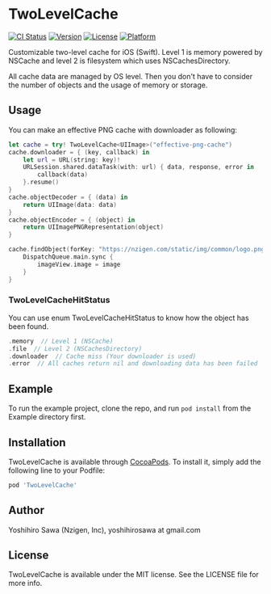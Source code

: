 # TwoLevelCache

[![CI Status](http://img.shields.io/travis/Yoshihiro%20Sawa/TwoLevelCache.svg?style=flat)](https://travis-ci.org/Yoshihiro%20Sawa/TwoLevelCache)
[![Version](https://img.shields.io/cocoapods/v/TwoLevelCache.svg?style=flat)](http://cocoapods.org/pods/TwoLevelCache)
[![License](https://img.shields.io/cocoapods/l/TwoLevelCache.svg?style=flat)](http://cocoapods.org/pods/TwoLevelCache)
[![Platform](https://img.shields.io/cocoapods/p/TwoLevelCache.svg?style=flat)](http://cocoapods.org/pods/TwoLevelCache)

Customizable two-level cache for iOS (Swift). Level 1 is memory powered by NSCache and level 2 is filesystem which uses NSCachesDirectory.

All cache data are managed by OS level. Then you don't have to consider the number of objects and the usage of memory or storage.

## Usage

You can make an effective PNG cache with downloader as following:

```swift
let cache = try! TwoLevelCache<UIImage>("effective-png-cache")
cache.downloader = { (key, callback) in
    let url = URL(string: key)!
    URLSession.shared.dataTask(with: url) { data, response, error in
        callback(data)
    }.resume()
}
cache.objectDecoder = { (data) in
    return UIImage(data: data)
}
cache.objectEncoder = { (object) in
    return UIImagePNGRepresentation(object)
}

cache.findObject(forKey: "https://nzigen.com/static/img/common/logo.png") { (image, status) in
    DispatchQueue.main.sync {
        imageView.image = image
    }
}
```

### TwoLevelCacheHitStatus

You can use enum TwoLevelCacheHitStatus to know how the object has been found.

```swift
.memory  // Level 1 (NSCache)
.file  // Level 2 (NSCachesDirectory)
.downloader  // Cache miss (Your downloader is used)
.error  // All caches return nil and downloading data has been failed
```

## Example

To run the example project, clone the repo, and run `pod install` from the Example directory first.

## Installation

TwoLevelCache is available through [CocoaPods](http://cocoapods.org). To install
it, simply add the following line to your Podfile:

```ruby
pod 'TwoLevelCache'
```

## Author

Yoshihiro Sawa (Nzigen, Inc), yoshihirosawa at gmail.com

## License

TwoLevelCache is available under the MIT license. See the LICENSE file for more info.
